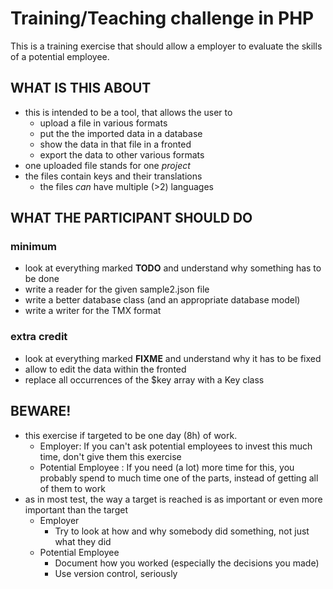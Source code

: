 # Training/Teaching challenge in PHP

This is a training exercise that should allow a employer to evaluate the skills of a potential employee.

## WHAT IS THIS ABOUT

* this is intended to be a tool, that allows the user to
    * upload a file in various formats
    * put the the imported data in a database
    * show the data in that file in a fronted
    * export the data to other various formats
* one uploaded file stands for one _project_
* the files contain keys and their translations
    * the files _can_ have multiple (>2) languages

## WHAT THE PARTICIPANT SHOULD DO

### minimum
* look at everything marked **TODO** and understand why something has to be done
* write a reader for the given sample2.json file
* write a better database class (and an appropriate database model)
* write a writer for the TMX format

### extra credit
* look at everything marked **FIXME** and understand why it has to be fixed
* allow to edit the data within the fronted
* replace all occurrences of the $key array with a Key class

## BEWARE!
* this exercise if targeted to be one day (8h) of work.
    * Employer: If you can't ask potential employees to invest this much time, don't give them this exercise
    * Potential Employee : If you need (a lot) more time for this, you probably spend to much time one of the parts, instead of getting all of them to work
* as in most test, the way a target is reached is as important or even more important than the target
    * Employer
        * Try to look at how and why somebody did something, not just what they did
    * Potential Employee
        * Document how you worked (especially the decisions you made)
        * Use version control, seriously